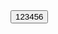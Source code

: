 <!DOCTYPE html>
<html>
	<head>
		<meta charset="utf-8" />
		<title></title>
	</head>
	<body>
		<button type="button">123456</button>
	</body>
</html>
